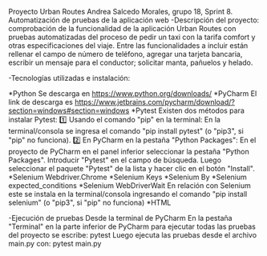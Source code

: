 Proyecto Urban Routes
Andrea Salcedo Morales, grupo 18, Sprint 8. Automatización de pruebas de la aplicación web
-Descripción del proyecto: comprobación de la funcionalidad de la aplicación Urban Routes con pruebas automatizadas del proceso de pedir un taxi con la tarifa comfort y otras especificaciones del viaje. Entre las funcionalidades a incluir están rellenar el campo de número de teléfono, agregar una tarjeta bancaria, escribir un mensaje para el conductor; solicitar manta, pañuelos y helado.

-Tecnologías utilizadas e instalación: 

*Python 
Se descarga en https://www.python.org/downloads/
*PyCharm 
El link de descarga es https://www.jetbrains.com/pycharm/download/?section=windows#section=windows
*Pytest 
Existen dos métodos para instalar Pytest: 1️⃣ Usando el comando "pip" en la terminal: En la terminal/consola se ingresa el comando "pip install pytest" (o "pip3", si "pip" no funciona). 2️⃣ En PyCharm en la pestaña "Python Packages": En el proyecto de PyCharm en el panel inferior seleccionar la pestaña "Python Packages". Introducir "Pytest" en el campo de búsqueda. Luego seleccionar el paquete "Pytest" de la lista y hacer clic en el botón "Install".
*Selenium Webdriver.Chrome
*Selenium Keys
*Selenium By
*Selenium expected_conditions
*Selenium WebDriverWait
En relación con Selenium este se instala en la terminal/consola ingresando el comando "pip install selenium" (o "pip3", si "pip" no funciona)
*HTML

-Ejecución de pruebas 
Desde la terminal de PyCharm En la pestaña "Terminal" en la parte inferior de PyCharm para ejecutar todas las pruebas del proyecto se escribe: pytest Luego ejecuta las pruebas desde el archivo main.py con: pytest main.py
